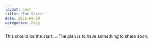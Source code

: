```yaml
---
layout: post
title: "The Start"
date: 2025-08-10
categories: blog
---
```


This should be the start.... The plan is to have something to share soon.
